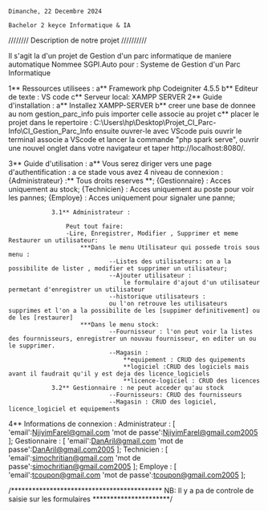                                                                                         Dimanche, 22 Decembre 2024
                                                                                        Bachelor 2 keyce Informatique & IA



//////// Description de notre projet //////////

Il s'agit la d'un projet de Gestion d'un parc informatique de maniere automatique Nommee SGPI.Auto pour : Systeme de Gestion d'un Parc Informatique

1** Ressources utilisees : 
                            a** Framework php Codeigniter 4.5.5
                            b** Editeur de texte : VS code
                            c** Serveur local: XAMPP SERVER
2** Guide d'installation : 
                            a** Installez XAMPP-SERVER
                            b** creer une base de donnee au nom gestion_parc_info puis importer celle associe au projet
                            c** placer le projet dans le repertoire : C:\Users\hp\Desktop\Projet_CI_Parc-Info\CI_Gestion_Parc_Info
                            ensuite ouvrer-le avec VScode puis ouvrir le terminal associe a VScode et lancer la commande "php spark serve", ouvrir une nouvel onglet dans votre navigateur et taper http://localhost:8080/.

3** Guide d'utilisation : a** Vous serez diriger vers une page d'authentification :
a ce stade vous avez 4 niveau de connexion : {Administrateur} :** Tous droits reserves **;
                                             {Gestionnaire} : Acces uniquement au stock;
                                             {Technicien} : Acces uniquement au poste pour voir les pannes;
                                             {Employe} : Acces uniquement pour signaler une panne;
                

                3.1** Administrateur :

                    Peut tout faire:
                    -Lire, Enregistrer, Modifier , Supprimer et meme Restaurer un utilisateur:
                        ***Dans le menu Utilisateur qui possede trois sous menu :
                                --Listes des utilisateurs: on a la possibilite de lister , modifier et supprimer un utilisateur;
                                --Ajouter utilisateur : 
                                    le formulaire d'ajout d'un utilisateur permetant d'enregistrer un utilisateur
                                --historique utilisateurs :
                                ou l'on retrouve les utilisateurs supprimes et l'on a la possibilite de les [suppimer definitivement] ou de les [restaurer]
                        ***Dans le menu stock:
                                --Fournisseur : l'on peut voir la listes des fournnisseurs, enregistrer un nouvau fournisseur, en editer un ou le supprimer.
                                --Magasin : 
                                    **equipement : CRUD des quipements 
                                    **logiciel :CRUD des logiciels mais avant il faudrait qu'il y est deja des licence_logiciels
                                    **licence-logiciel : CRUD des licences
                3.2** Gestionnaire : ne peut acceder qu'au stock
                                --Fournisseurs: CRUD des fournisseurs
                                --Magasin : CRUD des logiciel, licence_logiciel et equipements
                

4** Informations de connexion :
                                Administrateur : [
                                    'email':NjiyimFarel@gmail.com
                                    'mot de passe':NjiyimFarel@gmail.com2005
                                ];
                                Gestionnaire : [
                                    'email':DanAril@gmail.com
                                    'mot de passe':DanAril@gmail.com2005
                                ];
                                 Technicien : [
                                    'email':simochritian@gmail.com
                                    'mot de passe':simochritian@gmail.com2005
                                ];
                                 Employe : [
                                    'email':tcoupon@gmail.com
                                    'mot de passe':tcoupon@gmail.com2005
                                ];

/******************************************* NB: Il y a pa de controle de saisie sur les formulaires **********************/
